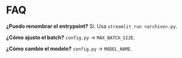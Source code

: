 # FAQ

**¿Puedo renombrar el entrypoint?**
Sí. Usa `streamlit run <archivo>.py`.

**¿Cómo ajusto el batch?**
`config.py` → `MAX_BATCH_SIZE`.

**¿Cómo cambio el modelo?**
`config.py` → `MODEL_NAME`.
